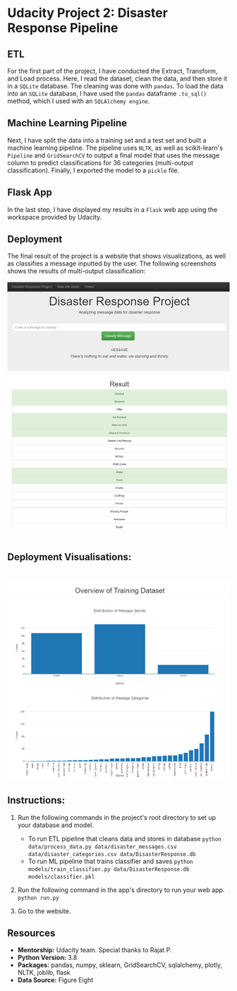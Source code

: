 # Udacity Project 2: Disaster Response Pipeline

## ETL
For the first part of the project, I have conducted the Extract, Transform, and Load process. Here, I read the dataset, clean the data, and then store it in a `SQLite` database. The cleaning was done with `pandas`.
To load the data into an `SQLite` database, I have used the `pandas` dataframe `.to_sql()` method, which I used with an `SQLAlchemy engine`.

## Machine Learning Pipeline
Next, I have split the data into a training set and a test set and built a machine learning pipeline.
The pipeline uses `NLTK`, as well as scikit-learn's `Pipeline` and `GridSearchCV` to output a final model that uses the message column to predict classifications for 36 categories (multi-output classification). Finally, I exported the model to a `pickle` file.

## Flask App
In the last step, I have displayed my results in a `Flask` web app using the workspace provided by Udacity.

## Deployment
The final result of the project is a website that shows visualizations, as well as classifies a message inputted by the user. The following screenshots shows the results of multi-output classification:</br></br>
![](https://github.com/tmargary/disaster_response_pipelines/blob/master/deployment_screenshots/2.png)</br></br>

## Deployment Visualisations:</br></br>
![](https://github.com/tmargary/disaster_response_pipelines/blob/master/deployment_screenshots/3.png)

## Instructions:
1. Run the following commands in the project's root directory to set up your database and model.

    - To run ETL pipeline that cleans data and stores in database
        `python data/process_data.py data/disaster_messages.csv data/disaster_categories.csv data/DisasterResponse.db`
    - To run ML pipeline that trains classifier and saves
        `python models/train_classifier.py data/DisasterResponse.db models/classifier.pkl`

2. Run the following command in the app's directory to run your web app.
    `python run.py`

3. Go to the website.

## Resources
- **Mentorship:** Udacity team. Special thanks to Rajat P.<br/>
- **Python Version:** 3.8<br/>
- **Packages:** pandas, numpy, sklearn, GridSearchCV, sqlalchemy, plotly, NLTK, joblib, flask<br/>
- **Data Source:** Figure Eight<br/>
